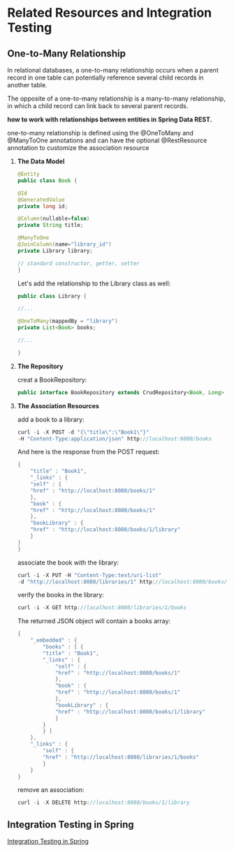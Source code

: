# Related Resources and Integration Testing

## One-to-Many Relationship

In relational databases, a one-to-many relationship occurs when a parent record in one table can potentially reference several child records in another table.

The opposite of a one-to-many relationship is a many-to-many relationship, in which a child record can link back to several parent records.

**how to work with relationships between entities in Spring Data REST.**

one-to-many relationship is defined using the @OneToMany and @ManyToOne annotations and can have the optional @RestResource annotation to customize the association resource
1. **The Data Model** 
    ```java
    @Entity
    public class Book {

    @Id
    @GeneratedValue
    private long id;
    
    @Column(nullable=false)
    private String title;
    
    @ManyToOne
    @JoinColumn(name="library_id")
    private Library library;
    
    // standard constructor, getter, setter
    }
    ```
    Let's add the relationship to the Library class as well:
    ```java
    public class Library {
 
    //...
 
    @OneToMany(mappedBy = "library")
    private List<Book> books;
 
    //...
 
    }
    ```

2. **The Repository**

    creat a BookRepository:
    ```java
    public interface BookRepository extends CrudRepository<Book, Long> { }
    ```
3. **The Association Resources**

    add a book to a library:
    ```java
    curl -i -X POST -d "{\"title\":\"Book1\"}" 
    -H "Content-Type:application/json" http://localhost:8080/books
    ```
    And here is the response from the POST request:
    ```java
    {
        "title" : "Book1",
        "_links" : {
        "self" : {
        "href" : "http://localhost:8080/books/1"
        },
        "book" : {
        "href" : "http://localhost:8080/books/1"
        },
        "bookLibrary" : {
        "href" : "http://localhost:8080/books/1/library"
        }
    }
    }
    ```
    associate the book with the library:
    ```java
    curl -i -X PUT -H "Content-Type:text/uri-list" 
    -d "http://localhost:8080/libraries/1" http://localhost:8080/books/1/library
    ```
    verify the books in the library:
    ```java
    curl -i -X GET http://localhost:8080/libraries/1/books
    ```
    The returned JSON object will contain a books array:
    ```java
    {
        "_embedded" : {
            "books" : [ {
            "title" : "Book1",
            "_links" : {
                "self" : {
                "href" : "http://localhost:8080/books/1"
                },
                "book" : {
                "href" : "http://localhost:8080/books/1"
                },
                "bookLibrary" : {
                "href" : "http://localhost:8080/books/1/library"
                }
            }
            } ]
        },
        "_links" : {
            "self" : {
            "href" : "http://localhost:8080/libraries/1/books"
            }
        }
    }
    ```
    remove an association:
    ```java
    curl -i -X DELETE http://localhost:8080/books/1/library
    ```

## Integration Testing in Spring

[Integration Testing in Spring](https://www.baeldung.com/integration-testing-in-spring)